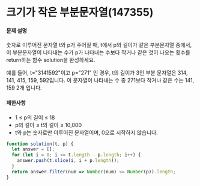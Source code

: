 # 크기가 작은 부분문자열(147355)

#### 문제 설명
숫자로 이루어진 문자열 t와 p가 주어질 때, t에서 p와 길이가 같은 부분문자열 중에서, 이 부분문자열이 나타내는 수가 p가 나타내는 수보다 작거나 같은 것이 나오는 횟수를 return하는 함수 solution을 완성하세요.

예를 들어, t="3141592"이고 p="271" 인 경우, t의 길이가 3인 부분 문자열은 314, 141, 415, 159, 592입니다. 이 문자열이 나타내는 수 중 271보다 작거나 같은 수는 141, 159 2개 입니다.

#### 제한사항
* 1 ≤ p의 길이 ≤ 18
* p의 길이 ≤ t의 길이 ≤ 10,000
* t와 p는 숫자로만 이루어진 문자열이며, 0으로 시작하지 않습니다.

```javascript
function solution(t, p) {
  let answer = [];
  for (let i = 0; i <= t.length - p.length; i++) {
    answer.push(t.slice(i, i + p.length));
  }
  return answer.filter(num => Number(num) <= Number(p)).length;
}
```
